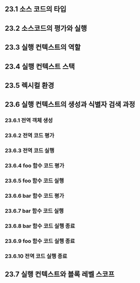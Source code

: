 ## 23.1 소스 코드의 타입

## 23.2 소스코드의 평가와 실행

## 23.3 실행 컨텍스트의 역할

## 23.4 실행 컨텍스트 스택

## 23.5 렉시컬 환경

## 23.6 실행 컨텍스트의 생성과 식별자 검색 과정

### 23.6.1 전역 객체 생성

### 23.6.2 전역 코드 평가

### 23.6.3 전역 코드 실행

### 23.6.4 foo 함수 코드 평가

### 23.6.5 foo 함수 코드 실행

### 23.6.6 bar 함수 코드 평가

### 23.6.7 bar 함수 코드 실행

### 23.6.8 bar 함수 코드 실행 종료

### 23.6.9 foo 함수 코드 실행 종료

### 23.6.10 전역 코드 실행 종료

## 23.7 실행 컨텍스트와 블록 레벨 스코프
